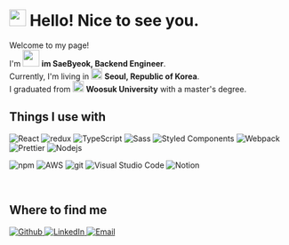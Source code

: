 <h1> <a href="https://www.gautamkrishnar.com/"><img src="https://media.giphy.com/media/hvRJCLFzcasrR4ia7z/giphy.gif" width="30"></a> Hello! Nice to see you. </h1>

<p>
Welcome to my page! <br/>
  I'm <img src="https://emojis.slackmojis.com/emojis/images/1531849430/4246/blob-sunglasses.gif?1531849430" width="30"/>  <b>im SaeByeok, Backend Engineer</b>. <br />
  Currently, I'm living in <img src="https://cdn-icons-png.flaticon.com/512/197/197582.png" width="20"/> <b> Seoul, Republic of Korea</b>.<br />
  I graduated from <img src="https://cdn-icons-png.flaticon.com/512/167/167707.png" width="20" /> <b>Woosuk University</b> with a master's degree.
</p>


<h2> Things I use with </h2>
<p>
  <img alt="React" src="https://img.shields.io/badge/-React-45b8d8?style=flat-square&logo=react&logoColor=white" />
  <img alt="redux" src="https://img.shields.io/badge/-Redux-8DD6F9?style=flat-square&logo=redux&logoColor=white" />
  <img alt="TypeScript" src="https://img.shields.io/badge/-TypeScript-46a2f1?style=flat-square&logo=typescript&logoColor=white" />
  <img alt="Sass" src="https://img.shields.io/badge/-Sass-2088FF?style=flat-square&logo=sass&logoColor=white" />
  <img alt="Styled Components" src="https://img.shields.io/badge/-Styled_Components-1a73e8?style=flat-square&logo=styled-components&logoColor=white" />
  <img alt="Webpack" src="https://img.shields.io/badge/-Webpack-007ACC?style=flat-square&logo=webpack&logoColor=white" /> 
  <img alt="Prettier" src="https://img.shields.io/badge/-Prettier-5849BE?style=flat-square&logo=prettier&logoColor=white" />
  <img alt="Nodejs" src="https://img.shields.io/badge/-Nodejs-430098?style=flat-square&logo=Node.js&logoColor=white" />
</p>

<p>
  <img alt="npm" src="https://img.shields.io/badge/-NPM-CB3837?style=flat-square&logo=npm&logoColor=white" />
  <img alt="AWS" src="https://img.shields.io/badge/-AWS-F05032?style=flat-square&logo=Amazon AWS&logoColor=white" />
  <img alt="git" src="https://img.shields.io/badge/-Git-FB542B?style=flat-square&logo=git&logoColor=white" />
  <img alt="Visual Studio Code" src="https://img.shields.io/badge/-Visual Studio Code-F9A03C?style=flat-square&logo=Visual Studio Code&logoColor=white"/>
  <img alt="Notion" src="https://img.shields.io/badge/-Notion-F7B93E?style=flat-square&logo=Notion&logoColor=white" />
</p>

<!-- <div >
  <h3>Languages used in my repos </h3>
  <img width="" src="https://github-readme-stats.vercel.app/api/top-langs/?username=devseung2&layout=compact&hide_title=1&card_width=300" alt="Top language used in my repos" />
  <br />
</div>

<br/>

![ddorong's github stats](https://github-readme-stats.vercel.app/api?username=devseung2&show_icons=true&theme=dracula&hide=stars,issues) -->

<br />

<h2> Where to find me </h2>
<p>
  <a href="https://github.com/FitCoderOfficial" target="_blank">
    <img alt="Github" src="https://img.shields.io/badge/GitHub-%2312100E.svg?&style=for-the-badge&logo=Github&logoColor=white" />
  </a> 
  <a href="https://www.linkedin.com/in/saebyeok-shin-36b011265/" target="_blank">
    <img alt="LinkedIn" src="https://img.shields.io/badge/linkedin-%230077B5.svg?&style=for-the-badge&logo=linkedin&logoColor=white" />
  </a> 
  <a href="toqur1219@naver.com" title="dev_seung2@naver.com">
    <img alt="Email" src="https://img.shields.io/badge/Email-%2312100E.svg?&style=for-the-badge&logo=Mail.Ru&logoColor=white" />
  </a> 
</p>